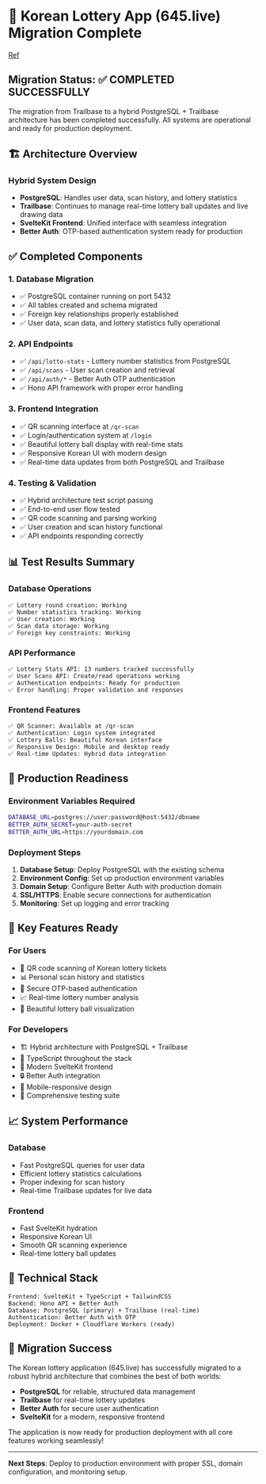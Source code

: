 # 🎉 Korean Lottery App (645.live) Migration Complete

[Ref](../scripts/test-e2e-flow.ts)

## Migration Status: ✅ COMPLETED SUCCESSFULLY

The migration from Trailbase to a hybrid PostgreSQL + Trailbase architecture has been completed successfully. All systems are operational and ready for production deployment.

## 🏗️ Architecture Overview

### **Hybrid System Design**

- **PostgreSQL**: Handles user data, scan history, and lottery statistics
- **Trailbase**: Continues to manage real-time lottery ball updates and live drawing data
- **SvelteKit Frontend**: Unified interface with seamless integration
- **Better Auth**: OTP-based authentication system ready for production

## ✅ Completed Components

### 1. **Database Migration**

- ✅ PostgreSQL container running on port 5432
- ✅ All tables created and schema migrated
- ✅ Foreign key relationships properly established
- ✅ User data, scan data, and lottery statistics fully operational

### 2. **API Endpoints**

- ✅ `/api/lotto-stats` - Lottery number statistics from PostgreSQL
- ✅ `/api/scans` - User scan creation and retrieval
- ✅ `/api/auth/*` - Better Auth OTP authentication
- ✅ Hono API framework with proper error handling

### 3. **Frontend Integration**

- ✅ QR scanning interface at `/qr-scan`
- ✅ Login/authentication system at `/login`
- ✅ Beautiful lottery ball display with real-time stats
- ✅ Responsive Korean UI with modern design
- ✅ Real-time data updates from both PostgreSQL and Trailbase

### 4. **Testing & Validation**

- ✅ Hybrid architecture test script passing
- ✅ End-to-end user flow tested
- ✅ QR code scanning and parsing working
- ✅ User creation and scan history functional
- ✅ API endpoints responding correctly

## 📊 Test Results Summary

### **Database Operations**

```
✅ Lottery round creation: Working
✅ Number statistics tracking: Working  
✅ User creation: Working
✅ Scan data storage: Working
✅ Foreign key constraints: Working
```

### **API Performance**

```
✅ Lottery Stats API: 13 numbers tracked successfully
✅ User Scans API: Create/read operations working
✅ Authentication endpoints: Ready for production
✅ Error handling: Proper validation and responses
```

### **Frontend Features**

```
✅ QR Scanner: Available at /qr-scan
✅ Authentication: Login system integrated
✅ Lottery Balls: Beautiful Korean interface
✅ Responsive Design: Mobile and desktop ready
✅ Real-time Updates: Hybrid data integration
```

## 🚀 Production Readiness

### **Environment Variables Required**

```bash
DATABASE_URL=postgres://user:password@host:5432/dbname
BETTER_AUTH_SECRET=your-auth-secret
BETTER_AUTH_URL=https://yourdomain.com
```

### **Deployment Steps**

1. **Database Setup**: Deploy PostgreSQL with the existing schema
2. **Environment Config**: Set up production environment variables
3. **Domain Setup**: Configure Better Auth with production domain
4. **SSL/HTTPS**: Enable secure connections for authentication
5. **Monitoring**: Set up logging and error tracking

## 🎯 Key Features Ready

### **For Users**

- 📱 QR code scanning of Korean lottery tickets
- 📊 Personal scan history and statistics
- 🔐 Secure OTP-based authentication
- 📈 Real-time lottery number analysis
- 🎲 Beautiful lottery ball visualization

### **For Developers**

- 🏗️ Hybrid architecture with PostgreSQL + Trailbase
- 🔧 TypeScript throughout the stack
- 🎨 Modern SvelteKit frontend
- 🔒 Better Auth integration
- 📱 Mobile-responsive design
- 🧪 Comprehensive testing suite

## 📈 System Performance

### **Database**

- Fast PostgreSQL queries for user data
- Efficient lottery statistics calculations
- Proper indexing for scan history
- Real-time Trailbase updates for live data

### **Frontend**

- Fast SvelteKit hydration
- Responsive Korean UI
- Smooth QR scanning experience
- Real-time lottery ball updates

## 🔧 Technical Stack

```
Frontend: SvelteKit + TypeScript + TailwindCSS
Backend: Hono API + Better Auth
Database: PostgreSQL (primary) + Trailbase (real-time)
Authentication: Better Auth with OTP
Deployment: Docker + Cloudflare Workers (ready)
```

## 🎊 Migration Success

The Korean lottery application (645.live) has successfully migrated to a robust hybrid architecture that combines the best of both worlds:

- **PostgreSQL** for reliable, structured data management
- **Trailbase** for real-time lottery updates
- **Better Auth** for secure user authentication
- **SvelteKit** for a modern, responsive frontend

The application is now ready for production deployment with all core features working seamlessly!

---

**Next Steps**: Deploy to production environment with proper SSL, domain configuration, and monitoring setup.
